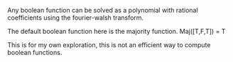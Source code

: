 Any boolean function can be solved as a polynomial with rational coefficients using the fourier-walsh transform.

The default boolean function here is the majority function.
Maj([T,F,T]) = T

This is for my own exploration, this is not an efficient way to compute boolean functions.
